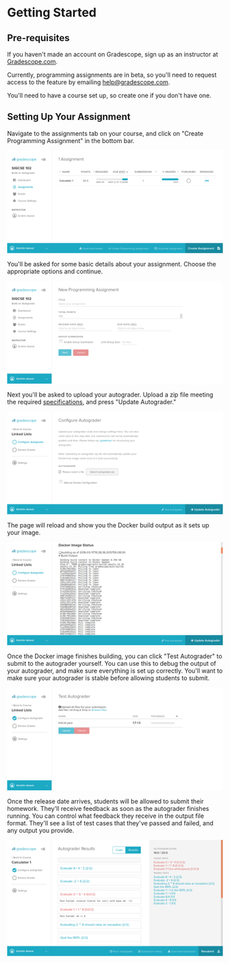 # Getting Started

## Pre-requisites

If you haven't made an account on Gradescope, sign up as an instructor at
[Gradescope.com](https://gradescope.com/).

Currently, programming assignments are in beta, so you'll need to
request access to the feature by emailing
[help@gradescope.com](mailto:help@gradescope.com).

You'll need to have a course set up, so create one if you don't have one.

## Setting Up Your Assignment

Navigate to the assignments tab on your course, and click on "Create
Programming Assignment" in the bottom bar.

[![Assignments](assignments.png)](assignments.png)

You'll be asked for some basic details about your assignment. Choose
the appropriate options and continue.

[![Assignment](assignment_details.png)](assignment_details.png)

Next you'll be asked to upload your autograder. Upload a zip file
meeting the required [specifications](specs), and press "Update
Autograder."

[![Configure Autograder](configure_autograder.png)](configure_autograder.png)

The page will reload and show you the Docker build output
as it sets up your image.

[![Build Status](build_status.png)](build_status.png)

Once the Docker image finishes building, you can click "Test
Autograder" to submit to the autograder yourself. You can use this to
debug the output of your autograder, and make sure everything is set
up correctly. You'll want to make sure your autograder is stable
before allowing students to submit.

[![Test Autograder](test_autograder.png)](test_autograder.png)

Once the release date arrives, students will be allowed to submit
their homework. They'll receive feedback as soon as the autograder
finishes running. You can control what feedback they receive in the
output file format. They'll see a list of test cases that they've
passed and failed, and any output you provide.

[![Student results](results.png)](results.png)
